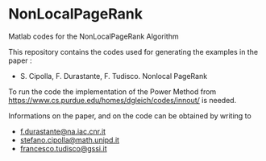 # NonLocalPageRank
Matlab codes for the NonLocalPageRank Algorithm

This repository contains the codes used for generating the examples in the paper : 
- S. Cipolla, F. Durastante, F. Tudisco. Nonlocal PageRank

To run the code the implementation of the Power Method from https://www.cs.purdue.edu/homes/dgleich/codes/innout/ is needed.

Informations on the paper, and on the code can be obtained by writing to
- f.durastante@na.iac.cnr.it
- stefano.cipolla@math.unipd.it
- francesco.tudisco@gssi.it
